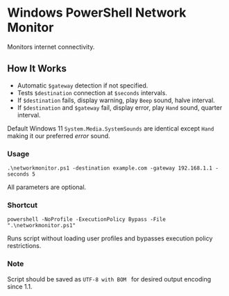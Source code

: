 # Windows PowerShell Network Monitor
Monitors internet connectivity.

## How It Works
* Automatic `$gateway` detection if not specified.
* Tests `$destination` connection at `$seconds` intervals.
* If `$destination` fails, display warning, play `Beep` sound, halve interval.
* If `$destination` and `$gateway` fail, display error, play `Hand` sound, quarter interval.

Default Windows 11 `System.Media.SystemSounds` are identical except `Hand` making it our preferred _error_ sound.

### Usage
`.\networkmonitor.ps1 -destination example.com -gateway 192.168.1.1 -seconds 5`

All parameters are optional.

### Shortcut
`powershell -NoProfile -ExecutionPolicy Bypass -File ".\networkmonitor.ps1"`

Runs script without loading user profiles and bypasses execution policy restrictions.

### Note
Script should be saved as `UTF-8 with BOM ` for desired output encoding since 1.1.
